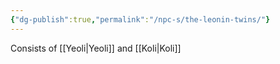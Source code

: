 ```yaml
---
{"dg-publish":true,"permalink":"/npc-s/the-leonin-twins/"}
---
```


Consists of [[Yeoli\|Yeoli]] and [[Koli\|Koli]]